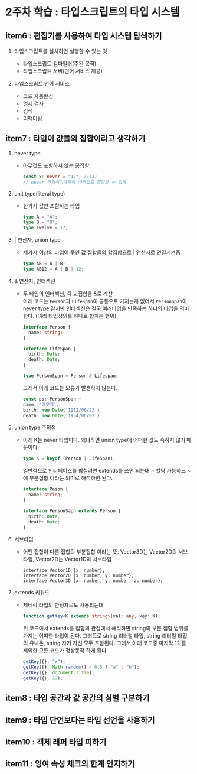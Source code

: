 # 2주차 학습 : 타입스크립트의 타입 시스템

## item6 : 편집기를 사용하여 타입 시스템 탐색하기

1. 타입스크립트를 설치하면 실행할 수 있는 것

   - 타입스크립트 컴파일러(주된 목적)
   - 타입스크립트 서버(언어 서비스 제공)

2. 타입스크립트 언어 서비스
   - 코드 자동완성
   - 명세 검사
   - 검색
   - 리팩터링

## item7 : 타입이 값들의 집합이라고 생각하기

1. never type
   - 아무것도 포함하지 않는 공집함.
     ```ts
     const x: never = "12"; //(X)
     // never 타입이기때문에 아무값도 할당할 수 없음
     ```
2. unit type(literal type)
   - 한가지 값만 포함하는 타입
     ```ts
     type A = "A";
     type B = "B";
     type Twelve = 12;
     ```
3. | 연산자, union type
   - 세가지 이상의 타입이 묶인 값 집합들의 합집함으로 | 연산자로 연결시켜줌
     ```ts
     type AB = A | B;
     type AB12 = A | B | 12;
     ```
4. & 연산자, 인터섹션

   - 두 타입의 인터섹션, 즉 교집합을 &로 계산 <br>
     아래 코드는 `Person`과 `LifeSpan`이 공통으로 가지는게 없어서 `PersonSpan`이 never type 같지만 인터섹션은 결국 여러타입을 만족하는 하나의 타입을 의미한다. (여러 타입정의를 하나로 합치는 행위)

     ```ts
     interface Person {
       name: string;
     }

     interface LifeSpan {
       birth: Date;
       death: Date;
     }

     type PersonSpan = Person & Lifespan;
     ```

     그래서 아래 코드는 오류가 발생하지 않는다.

     ```ts
     const ps: PersonSpan +
     name: '아무개',
     birth: new Date('1912/06/23'),
     death: new Date('1954/06/07')
     ```

5. union type 주의점

   - 아래 K는 never 타입이다. 왜냐하면 union type에 어떠한 값도 속하지 않기 때문이다.

     ```ts
     type K = keyof (Person | LifeSpan);
     ```

     일반적으로 인터페이스를 합칠려면 extends를 쓰면 되는대 ~ 할당 가능하느 ~ 에 부분집합 이라는 의미로 해석하면 된다.

     ```ts
     interface Peson {
       name: string;
     }

     interface PersonSapn extends Person {
       birth: Date;
       death: Date;
     }
     ```

6. 서브타입
   - 어떤 집합이 다른 집합의 부분집합 이라는 뜻.
     Vector3D는 Vector2D의 서브타입, Vector2D는 Vector1D의 서브타입
     ```
     interface Vector1D {x: number};
     interface Vector2D {x: number, y: number};
     interface Vector3D {x: number, y: number, z: number};
     ```
7. extends 키워드
   - 제네릭 타입의 한정자로도 사용되는대
     ```ts
     function getKey<K extends string>(val: any, key: K);
     ```
     위 코드에서 extends를 집합의 관점에서 해석하면 string의 부분 집합 범위를 가지는 어떠한 타입이 된다. 그러므로 string 리터럴 타입, string 리터럴 타입의 유니온, string 자기 자신 모두 포함된다. 그래서 아래 코드중 마지막 12 를 제외한 모든 코드가 정상동작 하게 된다.
     ```ts
     getKey({}, "x");
     getKey({}, Math.random() < 0.5 ? "a" : "b");
     getKey({}, document.Title);
     getKey({}, 12);
     ```

## item8 : 타입 공간과 값 공간의 심벌 구분하기

## item9 : 타입 단언보다는 타입 선언을 사용하기

## item10 : 객체 래퍼 타입 피하기

## item11 : 잉여 속성 체크의 한계 인지하기
